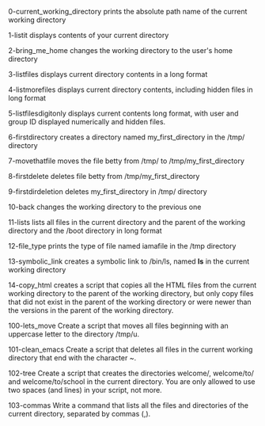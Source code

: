 0-current_working_directory prints the absolute path name of the current working directory

1-listit displays contents of your current directory

2-bring_me_home changes the working directory to the user's home directory

3-listfiles displays current directory contents in a long format

4-listmorefiles displays current directory contents, including hidden files in long format

5-listfilesdigitonly displays current contents long format, with user and group ID displayed numerically and hidden files.

6-firstdirectory creates a directory named my_first_directory in the /tmp/ directory

7-movethatfile moves the file betty from /tmp/ to /tmp/my_first_directory

8-firstdelete deletes file betty from /tmp/my_first_directory

9-firstdirdeletion deletes my_first_directory in /tmp/ directory

10-back changes the working directory to the previous one

11-lists lists all files in the current directory and the parent of the working directory and the /boot directory in long format

12-file_type prints the type of file named iamafile in the /tmp directory

13-symbolic_link creates a symbolic link to /bin/ls, named __ls__ in the current working directory

14-copy_html creates a script that copies all the HTML files from the current working directory to the parent of the working directory, but only copy files that did not exist in the parent of the working directory or were newer than the versions in the parent of the working directory.

100-lets_move Create a script that moves all files beginning with an uppercase letter to the directory /tmp/u.

101-clean_emacs Create a script that deletes all files in the current working directory that end with the character ~.

102-tree Create a script that creates the directories welcome/, welcome/to/ and welcome/to/school in the current directory. You are only allowed to use two spaces (and lines) in your script, not more.

103-commas Write a command that lists all the files and directories of the current directory, separated by commas (,).
